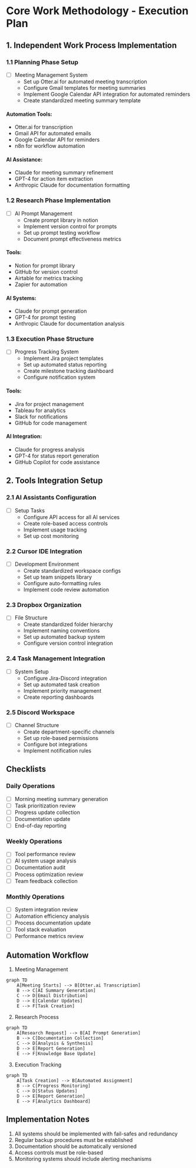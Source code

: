 # Core Work Methodology - Execution Plan

## 1. Independent Work Process Implementation

### 1.1 Planning Phase Setup
- [ ] Meeting Management System
  - Set up Otter.ai for automated meeting transcription
  - Configure Gmail templates for meeting summaries
  - Implement Google Calendar API integration for automated reminders
  - Create standardized meeting summary template

#### Automation Tools:
- Otter.ai for transcription
- Gmail API for automated emails
- Google Calendar API for reminders
- n8n for workflow automation

#### AI Assistance:
- Claude for meeting summary refinement
- GPT-4 for action item extraction
- Anthropic Claude for documentation formatting

### 1.2 Research Phase Implementation
- [ ] AI Prompt Management
  - Create prompt library in notion
  - Implement version control for prompts
  - Set up prompt testing workflow
  - Document prompt effectiveness metrics

#### Tools:
- Notion for prompt library
- GitHub for version control
- Airtable for metrics tracking
- Zapier for automation

#### AI Systems:
- Claude for prompt generation
- GPT-4 for prompt testing
- Anthropic Claude for documentation analysis

### 1.3 Execution Phase Structure
- [ ] Progress Tracking System
  - Implement Jira project templates
  - Set up automated status reporting
  - Create milestone tracking dashboard
  - Configure notification system

#### Tools:
- Jira for project management
- Tableau for analytics
- Slack for notifications
- GitHub for code management

#### AI Integration:
- Claude for progress analysis
- GPT-4 for status report generation
- GitHub Copilot for code assistance

## 2. Tools Integration Setup

### 2.1 AI Assistants Configuration
- [ ] Setup Tasks
  - Configure API access for all AI services
  - Create role-based access controls
  - Implement usage tracking
  - Set up cost monitoring

### 2.2 Cursor IDE Integration
- [ ] Development Environment
  - Create standardized workspace configs
  - Set up team snippets library
  - Configure auto-formatting rules
  - Implement code review automation

### 2.3 Dropbox Organization
- [ ] File Structure
  - Create standardized folder hierarchy
  - Implement naming conventions
  - Set up automated backup system
  - Configure version control integration

### 2.4 Task Management Integration
- [ ] System Setup
  - Configure Jira-Discord integration
  - Set up automated task creation
  - Implement priority management
  - Create reporting dashboards

### 2.5 Discord Workspace
- [ ] Channel Structure
  - Create department-specific channels
  - Set up role-based permissions
  - Configure bot integrations
  - Implement notification rules

## Checklists

### Daily Operations
- [ ] Morning meeting summary generation
- [ ] Task prioritization review
- [ ] Progress update collection
- [ ] Documentation update
- [ ] End-of-day reporting

### Weekly Operations
- [ ] Tool performance review
- [ ] AI system usage analysis
- [ ] Documentation audit
- [ ] Process optimization review
- [ ] Team feedback collection

### Monthly Operations
- [ ] System integration review
- [ ] Automation efficiency analysis
- [ ] Process documentation update
- [ ] Tool stack evaluation
- [ ] Performance metrics review

## Automation Workflow

1. Meeting Management
```mermaid
graph TD
    A[Meeting Starts] --> B[Otter.ai Transcription]
    B --> C[AI Summary Generation]
    C --> D[Email Distribution]
    D --> E[Calendar Updates]
    E --> F[Task Creation]
```

2. Research Process
```mermaid
graph TD
    A[Research Request] --> B[AI Prompt Generation]
    B --> C[Documentation Collection]
    C --> D[Analysis & Synthesis]
    D --> E[Report Generation]
    E --> F[Knowledge Base Update]
```

3. Execution Tracking
```mermaid
graph TD
    A[Task Creation] --> B[Automated Assignment]
    B --> C[Progress Monitoring]
    C --> D[Status Updates]
    D --> E[Report Generation]
    E --> F[Analytics Dashboard]
```

## Implementation Notes

1. All systems should be implemented with fail-safes and redundancy
2. Regular backup procedures must be established
3. Documentation should be automatically versioned
4. Access controls must be role-based
5. Monitoring systems should include alerting mechanisms 